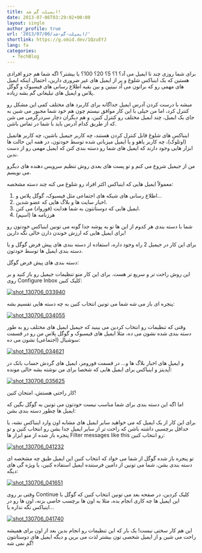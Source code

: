 ```yaml
---
title: ایمیلت گم شد!
date: 2013-07-06T03:29:02+00:00
layout: single
author_profile: true
url: '2013/07/06/ایمیلت-گم-شد/'
shortlink: https://g.omid.dev/1QzuEYJ
lang: fa
categories: 
  - TechBlog
---
```

برای شما روزی چند تا ایمیل می آد؟ 1؟ 5؟ 20؟ 100؟ یا بیشتر؟ اگه شما هم جزو افرادی هستین که یک اینباکس شلوغ و پر از ایمیل های غیر ضروری دارین، احتمال اینکه ایمیل های مهمی رو که براتون می آد نبینین و بین بقیه اطلاع رسانی های فیسبوک و گوگل پلاس و ایمیل های تبلیغاتی گم بشه زیاده.

میشه با درست کردن آدرس ایمیل جداگانه برای کاربرد های مختلف کمی این مشکل رو کنترل کرد، اما من خیلی با این کار موافق نیستم چون هم خود شما مجبور می شین به جای یک ایمیل، چند ایمیل مختلف رو کنترل کنین، و هم دیگران دچار سردرگرمی می شن که از طریق کدام آدرس باید با شما در تماس باشن.

اینباکس های شلوغ قابل کنترل کردن هستند، چه کاربر جیمیل باشین، چه کاربر هاتمیل (اوتلوک)، چه کاربر یاهو و یا ایمیل میزبانی شده توسط خودتون، در همه این حالت ها ابزار هایی وجود دارند که ایمیل های شما رو دسته بندی کنن که ایمیل مهمی رو از دست ندین.

من از جیمیل شروع می کنم و تو پست های بعدی روش تنظیم سرویس دهنده های دیگرو می نویسم.

معمولاً ایمیل هایی که اینباکس اکثر افراد رو شلوغ می کنه چند دسته مشخصه:

1. اطلاع رسانی های شبکه های اجتماعی مثل فیسبوک، گوگل پلاس و…
2. اخبار سایت ها و بلاگ هایی که عضو شدین.
3. ایمیل هایی که دوستانتون به شما هدایت (فورواد) می کنن.
4. هرزنامه ها (اسپم)

شما با دسته بندی هر کدوم از این ها تو یه پوشه جدا گونه می تونین اینباکس خودتون رو برای ایمیل هایی که ارزش خوندن دارن خالی نگه دارین!

برای این کار در جیمیل 2 راه وجود داره، استفاده از دسته بندی های پیش فرض گوگل و یا دسته بندی ایمیل ها توسط خودتون.

دسته بندی های پیش فرض گوگل:

این روش راحت تر و سریع تر هست. برای این کار منو تنظیمات جیمیل رو باز کنید و بر روی Configure Inbox کلیک کنین:

[![shot_130706_033940](/images/2013/07/shot_130706_033940-300x181.png)](/images/2013/07/shot_130706_033940.png)

پنجره ای باز می شه شما می تونین انتخاب کنین به چه دسته هایی تقسیم بشه:

[![shot_130706_034055](/images/2013/07/shot_130706_034055-300x220.png)](/images/2013/07/shot_130706_034055.png)

وقتی که تنظیمات رو انتخاب کردین می بینید که جیمیل ایمیل های مختلف رو به طور دسته بندی شده نشون می ده، مثلا ایمیل های فیسبوک و گوگل پلاس من رو در قسمت سوشیال (اجتماعی) نشون می ده:

[![shot_130706_034621](/images/2013/07/shot_130706_034621-300x180.png)](/images/2013/07/shot_130706_034621.png)

و ایمیل های اخبار بلاگ ها و… در قسمت فورومز، ایمیل های گردش حساب بانک در آپدیتز و اینباکس برای ایمیل هایی که شخصا برای من نوشته بشه خالی مونده:

[![shot_130706_035625](/images/2013/07/shot_130706_035625-300x179.png)](/images/2013/07/shot_130706_035625.png)

کار راحتی هستش، امتحان کنین!

اما اگه این دسته بندی برای شما مناسب نیست خودتون می تونین به گوگل بگین که ایمیل ها چطور دسته بندی بشن:

برای این کار از یک ایمیل که می خواهید سایر ایمیل های مشابه اون وارد اینباکس نشه، یا حداقل برچسبی داشته باشن که راحت تر از سایر ایمیل جدا بشن رو انتخاب کنین و تو پنجره باز شده از منو ابزار ها Filter messages like this رو انتخاب کنین:

[![shot_130706_041232](/images/2013/07/shot_130706_041232-300x181.png)](/images/2013/07/shot_130706_041232.png)

تو پنجره باز شده گوگل از شما می خواد که انتخاب کنین این ایمیل طبق چه مشخصه ای دسته بندی بشن، شما می تونین از دامین فرستنده ایمیل استفاده کنین، یا ویژه گی های دیگه:

[![shot_130706_041651](/images/2013/07/shot_130706_041651-300x228.png)](/images/2013/07/shot_130706_041651.png)

وقتی بر روی Continue کلیک کردین، در صفحه بعد می تونین انتخاب کنین که گوگل با این ایمیل ها چه کاری انجام بده، مثلا به اون ها برچسب خاصی بزنه، اون ها رو در اینباکس نگه نداره یا…

[![shot_130706_041740](/images/2013/07/shot_130706_041740-294x300.png)](/images/2013/07/shot_130706_041740.png)

این هم کار سختی نیست! یک بار که این تنظیمات رو انجام بدین بعد از اون برای همیشه راحت می شین و از ایمیل شخصی تون بیشتر لذت می برین و دیگه ایمیل های دوستانتون گم نمی شه!